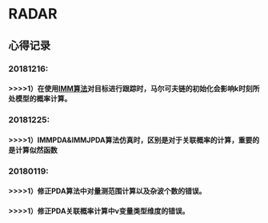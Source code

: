 # RADAR
## 心得记录
### 20181216: 
#### >>>>1）在使用[IMM算法](https://github.com/hcheng1005/RADAR/blob/master/06.%E8%BF%90%E5%8A%A8%E6%A8%A1%E5%9E%8B/IMM_Model.m)对目标进行跟踪时，马尔可夫链的初始化会影响k时刻所处模型的概率计算。
### 20181225: 
#### >>>>1）IMMPDA&IMMJPDA算法仿真时，区别是对于关联概率的计算，重要的是计算似然函数
### 20180119: 
#### >>>>1）修正PDA算法中对量测范围计算以及杂波个数的错误。
#### >>>>1）修正PDA关联概率计算中v变量类型维度的错误。
